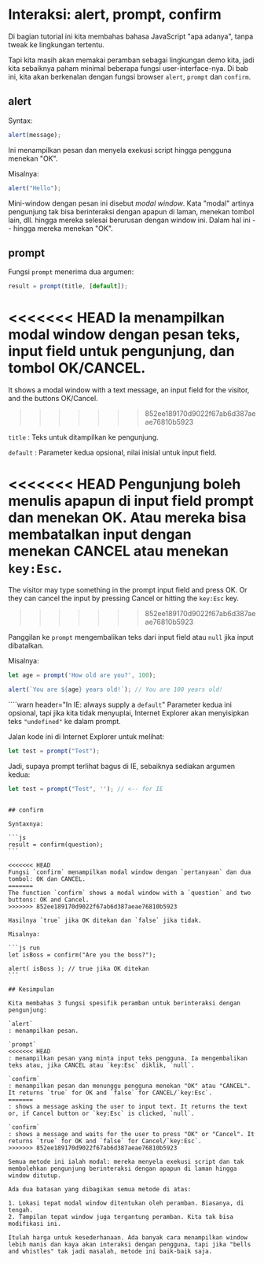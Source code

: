 # Interaksi: alert, prompt, confirm

Di bagian tutorial ini kita membahas bahasa JavaScript "apa adanya", tanpa tweak ke lingkungan tertentu.

Tapi kita masih akan memakai peramban sebagai lingkungan demo kita, jadi kita sebaiknya paham minimal beberapa fungsi user-interface-nya. Di bab ini, kita akan berkenalan dengan fungsi browser `alert`, `prompt` dan `confirm`.

## alert

Syntax:

```js
alert(message);
```

Ini menampilkan pesan dan menyela exekusi script hingga pengguna menekan "OK".

Misalnya:

```js run
alert("Hello");
```

Mini-window dengan pesan ini disebut *modal window*. Kata "modal" artinya pengunjung tak bisa berinteraksi dengan apapun di laman, menekan tombol lain, dll. hingga mereka selesai berurusan dengan window ini. Dalam hal ini -- hingga mereka menekan "OK".

## prompt

Fungsi `prompt` menerima dua argumen:

```js no-beautify
result = prompt(title, [default]);
```

<<<<<<< HEAD
Ia menampilkan modal window dengan pesan teks, input field untuk pengunjung, dan tombol OK/CANCEL.
=======
It shows a modal window with a text message, an input field for the visitor, and the buttons OK/Cancel.
>>>>>>> 852ee189170d9022f67ab6d387aeae76810b5923

`title`
: Teks untuk ditampilkan ke pengunjung.

`default`
: Parameter kedua opsional, nilai inisial untuk input field.

<<<<<<< HEAD
Pengunjung boleh menulis apapun di input field prompt dan menekan OK. Atau mereka bisa membatalkan input dengan menekan CANCEL atau menekan `key:Esc`.
=======
The visitor may type something in the prompt input field and press OK. Or they can cancel the input by pressing Cancel or hitting the `key:Esc` key.
>>>>>>> 852ee189170d9022f67ab6d387aeae76810b5923

Panggilan ke `prompt` mengembalikan teks dari input field atau `null` jika input dibatalkan.

Misalnya:

```js run
let age = prompt('How old are you?', 100);

alert(`You are ${age} years old!`); // You are 100 years old!
```

````warn header="In IE: always supply a `default`"
Parameter kedua ini opsional, tapi jika kita tidak menyuplai, Internet Explorer akan menyisipkan teks `"undefined"` ke dalam prompt.

Jalan kode ini di Internet Explorer untuk melihat:

```js run
let test = prompt("Test");
```

Jadi, supaya prompt terlihat bagus di IE, sebaiknya sediakan argumen kedua:

```js run
let test = prompt("Test", ''); // <-- for IE
```
````

## confirm

Syntaxnya:

```js
result = confirm(question);
```

<<<<<<< HEAD
Fungsi `confirm` menampilkan modal window dengan `pertanyaan` dan dua tombol: OK dan CANCEL.
=======
The function `confirm` shows a modal window with a `question` and two buttons: OK and Cancel.
>>>>>>> 852ee189170d9022f67ab6d387aeae76810b5923

Hasilnya `true` jika OK ditekan dan `false` jika tidak.

Misalnya:

```js run
let isBoss = confirm("Are you the boss?");

alert( isBoss ); // true jika OK ditekan
```

## Kesimpulan

Kita membahas 3 fungsi spesifik peramban untuk berinteraksi dengan pengunjung:

`alert`
: menampilkan pesan.

`prompt`
<<<<<<< HEAD
: menampilkan pesan yang minta input teks pengguna. Ia mengembalikan teks atau, jika CANCEL atau `key:Esc` diklik, `null`.

`confirm`
: menampilkan pesan dan menunggu pengguna menekan "OK" atau "CANCEL". It returns `true` for OK and `false` for CANCEL/`key:Esc`.
=======
: shows a message asking the user to input text. It returns the text or, if Cancel button or `key:Esc` is clicked, `null`.

`confirm`
: shows a message and waits for the user to press "OK" or "Cancel". It returns `true` for OK and `false` for Cancel/`key:Esc`.
>>>>>>> 852ee189170d9022f67ab6d387aeae76810b5923

Semua metode ini ialah modal: mereka menyela exekusi script dan tak membolehkan pengunjung berinteraksi dengan apapun di laman hingga window ditutup.

Ada dua batasan yang dibagikan semua metode di atas:

1. Lokasi tepat modal window ditentukan oleh peramban. Biasanya, di tengah.
2. Tampilan tepat window juga tergantung peramban. Kita tak bisa  modifikasi ini.

Itulah harga untuk kesederhanaan. Ada banyak cara menampilkan window lebih manis dan kaya akan interaksi dengan pengguna, tapi jika "bells and whistles" tak jadi masalah, metode ini baik-baik saja.
